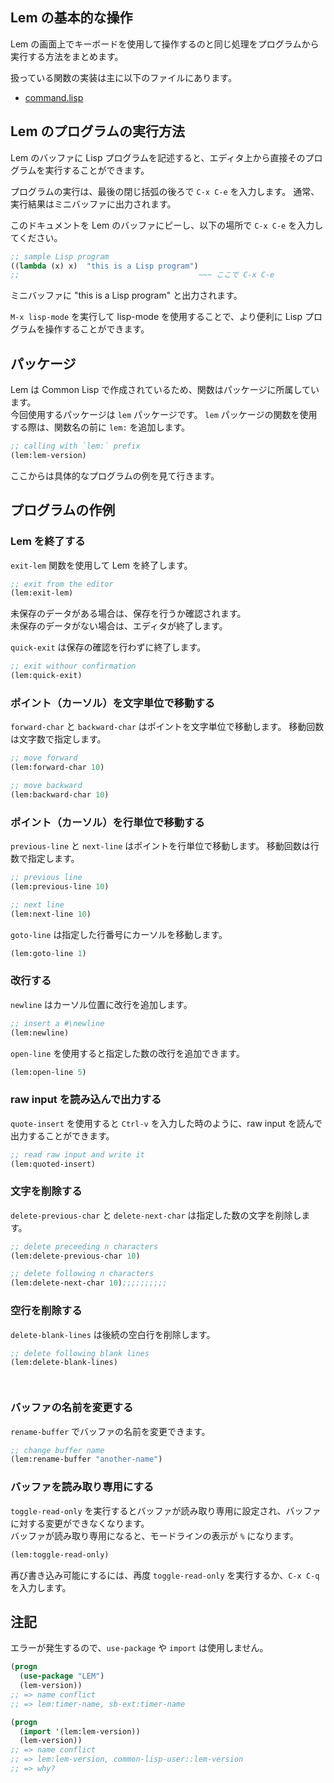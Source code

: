 <!-- (lem-lisp-mode:lisp-mode)
-->

## Lem の基本的な操作

Lem の画面上でキーボードを使用して操作するのと同じ処理をプログラムから実行する方法をまとめます。

扱っている関数の実装は主に以下のファイルにあります。

- [command.lisp](https://github.com/cxxxr/lem/blob/master/lib/core/command.lisp)

## Lem のプログラムの実行方法

Lem のバッファに Lisp プログラムを記述すると、エディタ上から直接そのプログラムを実行することができます。  

プログラムの実行は、最後の閉じ括弧の後ろで `C-x C-e` を入力します。
通常、実行結果はミニバッファに出力されます。

このドキュメントを Lem のバッファにピーし、以下の場所で `C-x C-e` を入力してください。

````lisp
;; sample Lisp program
((lambda (x) x)  "this is a Lisp program")
;;                                        ~~~ ここで C-x C-e
````

ミニバッファに "this is a Lisp program" と出力されます。

`M-x lisp-mode` を実行して lisp-mode を使用することで、より便利に Lisp プログラムを操作することができます。

## パッケージ

Lem は Common Lisp で作成されているため、関数はパッケージに所属しています。  
今回使用するパッケージは `lem` パッケージです。
`lem` パッケージの関数を使用する際は、関数名の前に `lem:` を追加します。

````lisp
;; calling with `lem:` prefix
(lem:lem-version)
````

ここからは具体的なプログラムの例を見て行きます。

## プログラムの作例

### Lem を終了する

`exit-lem` 関数を使用して Lem を終了します。

````lisp
;; exit from the editor
(lem:exit-lem)
````

未保存のデータがある場合は、保存を行うか確認されます。  
未保存のデータがない場合は、エディタが終了します。

`quick-exit` は保存の確認を行わずに終了します。

````lisp
;; exit withour confirmation
(lem:quick-exit)  
````

### ポイント（カーソル）を文字単位で移動する

`forward-char` と `backward-char` はポイントを文字単位で移動します。
移動回数は文字数で指定します。

````lisp
;; move forward
(lem:forward-char 10)

;; move backward
(lem:backward-char 10)
````

### ポイント（カーソル）を行単位で移動する

`previous-line` と `next-line` はポイントを行単位で移動します。
移動回数は行数で指定します。

````lisp
;; previous line
(lem:previous-line 10)

;; next line
(lem:next-line 10)
````

`goto-line` は指定した行番号にカーソルを移動します。

````lisp
(lem:goto-line 1)
````

### 改行する

`newline` はカーソル位置に改行を追加します。

````lisp
;; insert a #\newline
(lem:newline)
````

`open-line` を使用すると指定した数の改行を追加できます。

````lisp
(lem:open-line 5)
````

### raw input を読み込んで出力する

`quote-insert` を使用すると `Ctrl-v` を入力した時のように、raw input を読んで出力することができます。

````lisp
;; read raw input and write it
(lem:quoted-insert)
````

### 文字を削除する

`delete-previous-char` と `delete-next-char` は指定した数の文字を削除します。

````lisp
;; delete preceeding n characters
(lem:delete-previous-char 10)

;; delete following n characters
(lem:delete-next-char 10);;;;;;;;;;
````

### 空行を削除する

`delete-blank-lines` は後続の空白行を削除します。

````lisp
;; delete following blank lines
(lem:delete-blank-lines)




````

### バッファの名前を変更する

`rename-buffer` でバッファの名前を変更できます。

````lisp
;; change buffer name
(lem:rename-buffer "another-name")
````

### バッファを読み取り専用にする

`toggle-read-only` を実行するとバッファが読み取り専用に設定され、バッファに対する変更ができなくなります。  
バッファが読み取り専用になると、モードラインの表示が `%` になります。

````lisp
(lem:toggle-read-only)
````

再び書き込み可能にするには、再度 `toggle-read-only` を実行するか、`C-x C-q` を入力します。

## 注記

エラーが発生するので、`use-package` や `import` は使用しません。

````lisp
(progn
  (use-package "LEM")
  (lem-version))
;; => name conflict
;; => lem:timer-name, sb-ext:timer-name

(progn
  (import '(lem:lem-version))
  (lem-version))
;; => name conflict
;; => lem:lem-version, common-lisp-user::lem-version
;; => why?
````
